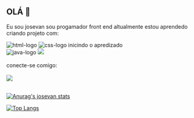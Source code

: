   ## OLÁ 👋
   Eu sou josevan sou progamador front end altualmente estou aprendedo criando projeto com:
   <br>  
   
  <img src="https://img.shields.io/badge/HTML5-E34F26?style=for-the-badge&logo=html5&logoColor=white" alt="html-logo" >
  <img src="https://img.shields.io/badge/CSS3-1572B6?style=for-the-badge&logo=css3&logoColor=white" alt="css-logo">
    inicindo o apredizado   
    <br>
     <img src="https://img.shields.io/badge/JavaScript-F7DF1E?style=for-the-badge&logo=javascript&logoColor=black" alt="java-logo">
    <img src="https://img.shields.io/badge/React-20232A?style=for-the-badge&logo=react&logoColor=61DAFB" alt-="react-logo">
  <br>
  <br>
  conecte-se comigo:
  <br>
   <br>
    <a href="https://www.linkedin.com/in/josevan-alves/"target="_blank" > <img src="https://img.shields.io/badge/LinkedIn-0077B5?style=for-the-badge&logo=linkedin&logoColor=whit"></a> 
<br>
<br>

 [![Anurag's josevan stats](https://github-readme-stats.vercel.app/api?username=josevanalves)](https://github.com/anuraghazra/github-readme-stats)
<br>

[![Top Langs](https://github-readme-stats.vercel.app/api/top-langs/?username=josevanalves)](https://github.com/anuraghazra/github-readme-stats)
 
